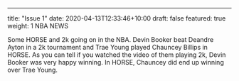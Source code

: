 ---
title: "Issue 1"
date: 2020-04-13T12:33:46+10:00
draft: false
featured: true
weight: 1
NBA NEWS

Some HORSE and 2k going on in the NBA. Devin Booker beat Deandre Ayton in a 2k tournament and Trae Young played Chauncey Billips in HORSE. As you can tell if you watched the video of them playing 2k, Devin Booker was very happy winning. In HORSE, Chauncey did end up winning over Trae Young.



  
